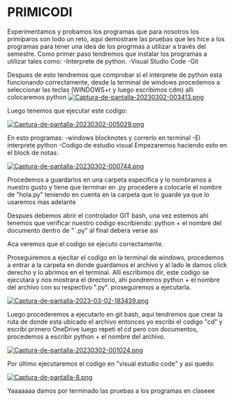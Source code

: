 # PRIMICODI
Experimentamos y probamos los programas que para nosotros los primíparos son todo un reto, aqui demostrare las pruebas que les hice a los programas para tener una 
idea de los progrmas a utilizar a través del semestre.
  Como primer paso tendremos que instalar los programas a utilizar tales como:
  -Interprete de python.
  -Visual Studio Code
  -Git
 
Despues de esto tendremos que comprobar si el interprete de python esta funcionando correctamente, desde la terminal de windows procedemos a
seleccionar las teclas (WINDOWS+r y luego escribimos cdm) alli colocaremos python 
[![Captura-de-pantalla-20230302-003413.png](https://i.postimg.cc/RZ3p126g/Captura-de-pantalla-20230302-003413.png)](https://postimg.cc/JsLQM6QX)

Luego tenemos que ejecutar este codigo:

[![Captura-de-pantalla-20230302-005029.png](https://i.postimg.cc/HWy0T5cP/Captura-de-pantalla-20230302-005029.png)](https://postimg.cc/fkMSKVvx)

En esto programas:
  -windows blocknotes y correrlo en terminal
  -El interprete python
  -Codigo de estudio visual
Empezaremos haciendo esto en el block de notas:

[![Captura-de-pantalla-20230302-000744.png](https://i.postimg.cc/d1xLCW7c/Captura-de-pantalla-20230302-000744.png)](https://postimg.cc/S2cSFf7g)

Procedemos a guardarlos en una carpeta especifica y lo nombramos a nuestro gusto y tiene que terminar en .py
procedere a colocarle el nombre de "hola.py" teniendo en cuenta en la carpeta que lo guarde ya que lo usaremos mas adelante

Despues debemos abrir el controlador GIT bash, una vez estemos ahi tenemos que verificar nuestro codigo escribiendo:
python + el nombre del documento dentro de "´.py" al final debera verse asi


Aca veremos que el codigo se ejecuto correctamente.

Proseguiremos a ejecitar el codigo en la terminal de windows, procedemos a entrar a la carpeta en donde guardamos el archivo y al lado le damos click derecho y lo abrimos en el terminal. Alli escribimos dir, este codigo se ejecutara y nos mostrara el directorio, ahi pondremos python + el nombre del archivo con su respectivo ".py". proseguiremos a ejecutarla.

[![Captura-de-pantalla-2023-03-02-183439.png](https://i.postimg.cc/XY7mgsRr/Captura-de-pantalla-2023-03-02-183439.png)](https://postimg.cc/8j9ZpmPG)

Luego procederemos a ejecutarlo en git bash, aquí tendremos que crear la ruta de donde esta ubicado el archivo entonces yo escribi el codigo "cd" y escribi primero 
OneDrive luego repeti el cd pero con documentos, procedemos a escribir python + el nombre del archivo.


[![Captura-de-pantalla-20230302-001024.png](https://i.postimg.cc/cJfzxPY5/Captura-de-pantalla-20230302-001024.png)](https://postimg.cc/VSLg4GKj)

Por último ejecutaremos el codigo en "visual estudio code" y asi quedo:


[![Captura-de-pantalla-8.png](https://i.postimg.cc/dQfjf4Z7/Captura-de-pantalla-8.png)](https://postimg.cc/nMvmjKkZ)

Yaaaaaaa damos por terminado las pruebas a los programas en claseee






